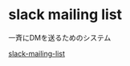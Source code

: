 # slack mailing list

一斉にDMを送るためのシステム

[slack-mailing-list](https://github.com/CA19Creators/slack-mailing-list)
